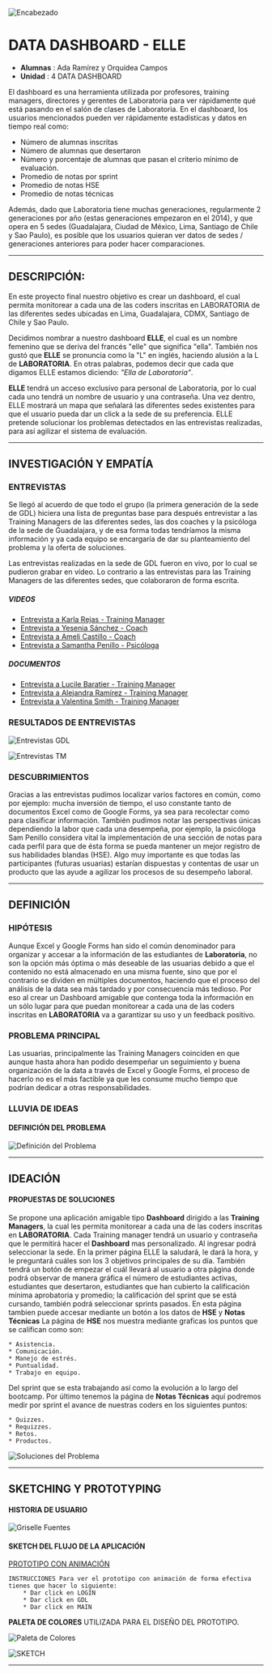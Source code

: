 
![Encabezado](assets/images/README/Elle.jpg)


# **DATA DASHBOARD - ELLE**

+ **Alumnas** : Ada Ramírez y Orquídea Campos
+ **Unidad** : 4 DATA DASHBOARD


El dashboard es una herramienta utilizada por profesores, training managers, directores y gerentes de Laboratoria para ver rápidamente qué está pasando en el salón de clases de Laboratoria. En el dashboard, los usuarios mencionados pueden ver rápidamente estadísticas y datos en tiempo real como:
+ Número de alumnas inscritas
+ Número de alumnas que desertaron
+ Número y porcentaje de alumnas que pasan el criterio mínimo de evaluación.
+ Promedio de notas por sprint
+ Promedio de notas HSE
+ Promedio de notas técnicas

Además, dado que Laboratoria tiene muchas generaciones, regularmente 2 generaciones por año (estas generaciones empezaron en el 2014), y que opera en 5 sedes (Guadalajara, Ciudad de México, Lima, Santiago de Chile y Sao Paulo), es posible que los usuarios quieran ver datos de sedes / generaciones anteriores para poder hacer comparaciones.

---
## DESCRIPCIÓN:
En este proyecto final nuestro objetivo es crear un dashboard, el cual permita monitorear a cada una de las coders inscritas en LABORATORIA de las diferentes sedes ubicadas en Lima, Guadalajara, CDMX, Santiago de Chile y Sao Paulo. 

Decidimos nombrar a nuestro dashboard **ELLE**, el cual es un nombre femenino que se deriva del francés "elle" que significa "ella". También nos gustó que **ELLE** se pronuncia como la "L" en inglés, haciendo alusión a la L de **LABORATORIA**. En otras palabras, podemos decir que cada que digamos ELLE estamos diciendo: *"Ella de Laboratoria"*. 

**ELLE** tendrá un acceso exclusivo para personal de Laboratoria, por lo cual cada uno tendrá un nombre de usuario y una contraseña. Una vez dentro, ELLE mostrará un mapa que señalará las diferentes sedes existentes para que el usuario pueda dar un click a la sede de su preferencia. ELLE pretende solucionar los problemas detectados en las entrevistas realizadas, para así agilizar el sistema de evaluación.

---
## INVESTIGACIÓN Y EMPATÍA

### ENTREVISTAS
Se llegó al acuerdo de que todo el grupo (la primera generación de la sede de GDL) hiciera una lista de preguntas base para después entrevistar a las Training Managers de las diferentes sedes, las dos coaches y la psicóloga de la sede de Guadalajara, y de esa forma todas tendríamos la misma información y ya cada equipo se encargaría de dar su planteamiento del problema y la oferta de soluciones.

Las entrevistas realizadas en la sede de GDL fueron en vivo, por lo cual se pudieron grabar en vídeo. Lo contrario a las entrevistas para las Training Managers de las diferentes sedes, que colaboraron de forma escrita.

##### VIDEOS
+ [Entrevista a Karla Rejas - Training Manager](https://www.youtube.com/watch?v=ydkRl33TN0g)
+ [Entrevista a Yesenia Sánchez - Coach](https://www.youtube.com/watch?v=WfA5FjN4rFQ&t=1s)
+ [Entrevista a Ameli Castillo - Coach](https://www.youtube.com/watch?v=vkNDiGRlch8&t=8s)
+ [Entrevista a Samantha Penillo - Psicóloga](https://www.youtube.com/watch?v=j8vlV6c8IWg)

##### DOCUMENTOS
+ [Entrevista a Lucile Baratier - Training Manager](https://drive.google.com/file/d/1JmAgYQDO-EoXYTXVZyoWlXiQ4127uhG1/view?usp=sharing)
+ [Entrevista a Alejandra Ramírez - Training Manager](https://drive.google.com/file/d/1ZjuKCBd-cjiM36zriaPxnZ5HfovUXw5D/view?usp=sharing)
+ [Entrevista a Valentina Smith - Training Manager](https://drive.google.com/file/d/1Xwq1qGKpPJXU144_uooemkn_Jq-kUYvu/view?usp=sharing)

### RESULTADOS DE ENTREVISTAS
![Entrevistas GDL](assets/images/README/interviews1.jpeg)

![Entrevistas TM](assets/images/README/interviews2.jpeg)

### DESCUBRIMIENTOS

Gracias a las entrevistas pudimos localizar varios factores en común, como por ejemplo: mucha inversión de tiempo, el uso constante tanto de documentos Excel como de Google Forms, ya sea para recolectar como para clasificar información. También pudimos notar las perspectivas únicas dependiendo la labor que cada una desempeña, por ejemplo, la psicóloga Sam Penillo considera vital la implementación de una sección de notas para cada perfil para que de ésta forma se pueda mantener un mejor registro de sus habilidades blandas (HSE). Algo muy importante es que todas las participantes (futuras usuarias) estarían dispuestas y contentas de usar un producto que las ayude a agilizar los procesos de su desempeño laboral.

---
## DEFINICIÓN

### HIPÓTESIS
Aunque Excel y Google Forms han sido el común denominador para organizar y accesar a la información de las estudiantes de **Laboratoria**, no son la opción más óptima o más deseable de las usuarias debido a que el contenido no está almacenado en una misma fuente, sino que por el contrario se dividen en múltiples documentos, haciendo que el proceso del análisis de la data sea más tardado y por consecuencia más tedioso. Por eso al crear un Dashboard amigable que contenga toda la información en un sólo lugar para que puedan monitorear a cada una de las coders inscritas en **LABORATORIA** va a  garantizar su uso y un feedback positivo.

### PROBLEMA PRINCIPAL
Las usuarias, principalmente las Training Managers coinciden en que aunque hasta ahora han podido desempeñar un seguimiento y buena organización de la data a través de Excel y Google Forms, el proceso de hacerlo no es el más factible ya que les consume mucho tiempo que podrían dedicar a otras responsabilidades. 

### LLUVIA DE IDEAS
#### DEFINICIÓN DEL PROBLEMA
![Definición del Problema](assets/images/README/mindmap1.png)

---

## IDEACIÓN
#### PROPUESTAS DE SOLUCIONES
Se propone una aplicación amigable tipo **Dashboard** dirigido a las **Training Managers**, la cual les permita monitorear a cada una de las coders inscritas en **LABORATORIA**.
Cada Training manager tendrá un usuario y contraseña que le permitirá hacer el **Dashboard** mas personalizado.
Al ingresar podrá seleccionar la sede.
En la primer página ELLE la saludará, le dará la hora, y le preguntará cuáles son los 3 objetivos principales de su día. También tendrá un botón de empezar el cuál llevará al usuario a otra página donde podrá observar de manera gráfica el número de estudiantes activas, estudiantes que desertaron, estudiantes que han cubierto la calificación mínima aprobatoria y promedio; la calificación del sprint que se está cursando, también podrá seleccionar sprints pasados.
En esta página tambien puede accesar mediante un botón a los datos de **HSE** y **Notas Técnicas**
La página de **HSE** nos muestra mediante graficas los puntos que se califican como son:
    
    * Asistencia.
    * Comunicación.
    * Manejo de estrés.
    * Puntualidad.
    * Trabajo en equipo.
Del sprint que se esta trabajando así como la evolución a lo largo del bootcamp.
Por último tenemos la página de **Notas Técnicas** aquí podremos medir por sprint el avance de nuestras coders en los siguientes puntos:
    
    * Quizzes.
    * Requizzes.
    * Retos.
    * Productos.

![Soluciones del Problema](assets/images/README/mindmap2.png)

---

## SKETCHING Y PROTOTYPING

#### HISTORIA DE USUARIO

![Griselle Fuentes](assets/images/README/GriselleFuentes.jpg)


#### SKETCH DEL FLUJO DE LA APLICACIÓN
[PROTOTIPO CON ANIMACIÓN](https://xd.adobe.com/view/f34a8b9a-fd1b-4a2f-44ac-2b61e87b5867-857b/?fullscreen&hints=off)

    INSTRUCCIONES Para ver el prototipo con animación de forma efectiva tienes que hacer lo siguiente:
        * Dar click en LOGIN
        * Dar click en GDL
        * Dar click en MAIN

**PALETA DE COLORES** UTILIZADA PARA EL DISEÑO DEL PROTOTIPO.

![Paleta de Colores](assets/images/README/colorScheme.jpg)



![SKETCH](assets/images/README/SKETCH.png)



---
